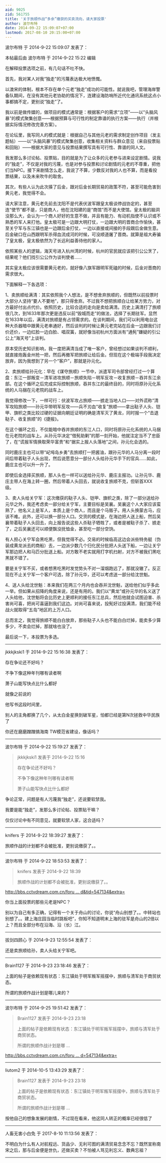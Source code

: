 ```yaml
---
aid: 9025
zid: 561755
title: '关于旅顺作战“多余”缴获的买卖流向，请大家投票'
author: 波尔布特
date: 2014-09-22 15:09:07+07:00
lastmod: 2017-08-10 20:15:00+07:00
---
```


波尔布特 于 2014-9-22 15:09:07 发表了：

本帖最后由 波尔布特 于 2014-9-22 15:22 编辑 

在解释投票选项之前，有几句话不吐不快。

首先，我对某人对我“独走"的污蔑表达极大地愤慨。

以澳宋的体制，根本不存在单个元老“独走”成功的可能性。就说我吧，管理海岸警备队期间，在没有其他元老协助的情况下，连建设海防哨所近代化通讯系统这点小事都搞不定，更别说“独走”了。

我以前是做传媒的，做项目的模式通常是：根据客户的需求“立项”——以“头脑风暴”的模式聚集创意——根据预算与可行性的制定靠谱的执行方案——执行（并根据实际情况修改完善方案）。

在论坛里，我写同人的模式就是：根据自己与其他元老的需求制定创作项目（发主题帖）——以“头脑风暴”的模式聚集创意，收集相关资料与群众意见（来自投票贴和回贴）——根据大家的意见与投票结果撰写具有可行性、靠谱的同人文。

我发那么多讨论帖、投票贴，目的就是为了让众多的元老参与进来设定剧情。说我的“独走”，不仅是对我的污蔑，也是对参与投票和讨论剧情的元老的不尊重，把他们当NPC。接下来剧情怎么走，我说了不算，少数反对我的人也不算，而是看投票结果，以及未来吹牛的取舍。

其次，有些人认为此次揍了后金，跟对后金长期贸易的政策不符，甚至可能危害到黄元老，我觉得不会。

请大家注意，黄元老先前去沈阳不是代表伏波军跟皇太极谈停战协定的，甚至连“使节”都不是，只是商人，他在沈阳建的是“商馆”而不是大使馆。皇太极的脑洞没那么大，会认为一个商人好好的生意不做，并且有能力、有动机指使不认识或不熟悉的军人来打他。皇太极可是一边跟大明打仗，一边跟大明的晋商合作愉快，甚至关宁军与东江镇也是一边跟后金打仗，一边以直接或间接的手段跟后金做生意。后金破口在山西跟明军杀得血流成河的时候，可没顺道屠了晋商。就算是祖大寿骗了皇太极，皇太极依然为了长远利益善待他的家人。

依照某些人的逻辑，海天号进入杭州湾的时候，杭州的官民就应该把引公公烹了，结果呢？他们找引公公作为谈判使者......

其实皇太极应该很需要黄元老的，就好像八旗军跟明军死磕的时候，后金对晋商的需求很大。

下面解释一下各选项：

1、卖旅顺给满清：其实依照我个人想法，是不想舍弃旅顺的，但既然以前投票时大部分人坚持“要人不要地”，那只得舍弃。不过我不想把旅顺白让给某方势力，对方最好付出点代价。依照历史，比较合适的走向是卖给满清。历史上满清打了旅顺很几次，到1633年那次更是违反以前“毁城而走”的做法，选择了长期驻军。显然在1633年以后，满清对旅顺是有占领需求的。在谈判期间，我们可以利用电台这种大杀器暗中跟黄元老串通好，然后谈判的时候让黄元老完站在后金一边跟我们讨价还价，一边红脸一边白脸、唱双簧，就好像当初杭州方面派有“通髡”嫌疑的引公公上“海天号”上谈判。

原本受历史知识影响，我一度把满清当成了唯一客户，曾经想过如果谈判不顺利，就直接炮轰金州抢一把，然后再撤军把旅顺让给后金。但现在这个极端手段我决定放弃，因为我想到了另一个“客户”，那就是孙元化。

2、卖旅顺给孙元化：早在《谋夺旅顺》一节中，派遣军司令部曾经打过一个算盘：东江一部叛变－清军进攻旅顺－旅顺失陷－明军反攻－收复旅顺－吞并东江余部。在这个循环之后完成实际控制旅顺，吞并东江的最终目的，同时将原孙元化系统的人马捆在元老院的战车上。

我觉得修改一下，一样可行：伏波军攻占旅顺——掳走当地人口——对外谎称“清军攻陷旅顺——孙元华带明军反攻——兵不刃血“收复”旅顺——拿出鞑子人头、铠甲、旗帜之类比较过硬的证据向朝廷证明的确是清军灭了黄龙，同时报一个“击退鞑子、收复旅顺”的《捷报》。

在这个循环之后，不仅能暗中吞并旅顺的东江人口，同时将原孙元化系统的人马捆在元老院的战车上。从孙元华决定“借髡助剿”的那一刻开始，他就注定当不了忠臣了，在“谎报军情换取荣华富贵”和“据实上报人头落地”之间，孙元化会选的。

同时鹿庄主也可以带“屺坶岛乡勇”去旅顺打一把酱油，跟孙元华的人马分离一段时间后带着鞑子人头出现，然后说愿意分一部分人头给孙元华手下的官兵......如此，鹿庄主也可以升一升了。

即使后金选择买旅顺，那人头也一样可以送给孙元华、鹿庄主报功。让孙元华、鹿庄主带人在海上转一圈，然后带着人头回去，就说收复旅顺不克，但斩首XXX级。

3、卖人头给关宁军：这次缴获的鞑子人头、铠甲、旗帜之类，除了一部分送给孙元华之外，我还考虑卖一部分给关宁军，主要目标是吴襄。吴襄这个人大家应该蛮熟了，他名义上是军人，本质上是个商人，而且是个马贩子。用人头换蒙古马，应该不难。此外，还可以换一部分人口。交货的模式是，在海边把人送上船，然后吴襄带着鞑子人头回去，向上报告说这些人杀鞑子牺牲了，或者是被鞑子杀了、掳走了，之后吴襄还可以顺便飘没抚恤金，甚至吃一部分空饷。

有人担心关宁军会黑吃黑，但我觉得不必。交易的时候临高这边会派些特务艇（伪装成黄龙派去的商船）去，一边派少数几个归化民分批把人头送下船，一边让关宁军那边把人和马匹分批送上船。对方敢不老实就用打字机扫射，对方不被我们黑吃黑就不错了。

要是关宁军不买，或者想黑吃黑时发觉势头不对一溜烟跑远了，那就没辙了。反正现在不止关宁军一个客户可选，除了孙元华，还可以考虑送一部分给沈世魁。

4、送人头给沈世魁：本来我们在两三个月内也会吞并沈世魁，送给他们似乎多此一举。但如果从招降的角度来说，还是有用的。我们以“黄龙”或孙元华的名义送了人头给他，沈世魁将会比历史上更顺利的接任东江总兵，然后他就会试图迫害、杀害尚可喜，把尚可喜逼到我们这边。对尚可喜来说，投髡好过投满清，我们能不经战火就取得“五岛”地区的上万人口。

总而言之，我觉得旅顺不能白白放弃，那些鞑子人头也不能白白烂掉，能卖多少算多少，不卖会烂掉，那就啥也没了。

最后说一下，本投票为多选。

---------

jkkkjkski1 于 2014-9-22 15:16:38 发表了：

存在争论还不好吗？

不争下像这种年刊哪有读者啊

萧子山能写快点比什么都好

就像之前说的

他写书这段时间里，

别人的主角都换了几个，从太白金星换到破军星，怕都已经是第N次拯救中华民族了

你还在磨磨蹭蹭搞海南 TW模范省建设，像话吗？

---------

波尔布特 于 2014-9-22 15:19:27 发表了：

> jkkkjkski1 发表于 2014-9-22 15:16
> 
> 存在争论还不好吗？
> 
> 不争下像这种年刊哪有读者啊
> 
> 萧子山能写快点比什么都好



争论正常，问题是有人污蔑我“独走”，还说要软禁我。

我要是能“独走”，发那么多讨论帖、投票贴干嘛？

仅仅讨论中有不同意见，就要软禁人家，这合适吗？

---------

knifers 于 2014-9-22 18:39:27 发表了：

旅顺作战的计划都不会被批准，更别说缴获了。。

---------

波尔布特 于 2014-9-22 18:53:53 发表了：

> knifers 发表于 2014-9-22 18:39
> 
> 旅顺作战的计划都不会被批准，更别说缴获了。。



[http://bbs.cctvdream.com.cn/foru ... d&tid=547134&extra=](http://bbs.cctvdream.com.cn/forum.php?mod=viewthread&tid=547134&extra=)

你当上面投票的那些元老是NPC？

别以为自己有多正确，记得有一个关于舟山的讨论，你说“舟山别想了。。中转站也别想了。。建上海庄园当临时跳板吧”，你知不知道明末上海的驻军是舟山的2倍以上？而且全部分布在沿海、沿（长）江。

---------

拔剑四顾心 于 2014-9-23 12:55:54 发表了：

还是卖旅顺给孙，卖人头给关宁军吧。

---------

Brain1127 于 2014-9-23 23:18:46 发表了：

上面的帖子是依赖现有状态：东江镇处于明军叛军摇摆中，旅顺与清军处于商贸状态。

所谓的旅顺作战计划是哪儿来的？

---------

波尔布特 于 2014-9-25 19:51:42 发表了：

> Brain1127 发表于 2014-9-23 23:18
> 
> 上面的帖子是依赖现有状态：东江镇处于明军叛军摇摆中，旅顺与清军处于商贸状态。
> 
> 所谓的旅顺作战计划是哪 ...



[http://bbs.cctvdream.com.cn/foru ... d=547134&extra=](http://bbs.cctvdream.com.cn/forum.php?mod=viewthread&tid=547134&extra=)

---------

liutom2 于 2014-10-5 13:43:29 发表了：

> Brain1127 发表于 2014-9-23 23:18
> 
> 上面的帖子是依赖现有状态：东江镇处于明军叛军摇摆中，旅顺与清军处于商贸状态。
> 
> 所谓的旅顺作战计划是哪 ...



按他自己的想象发展的剧情，不过现在看来，他这同人转正的概率已经很低了

---------

人畜无害小白免 于 2017-8-10 11:13:56 发表了：

不明白为什么有人对航程远、货品少、无利可图的满清贸易念念不忘？既然宣称南宋之后，那与后金便是世仇，还做买卖？不怕被人骂见利忘义、数典忘祖？

---------

